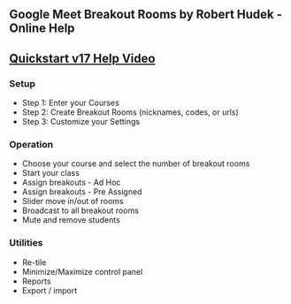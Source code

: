 ## Google Meet Breakout Rooms by Robert Hudek - Online Help

## [Quickstart v17 Help Video](https://youtu.be/R6h9YXri2Mw)

### Setup

- Step 1: Enter your Courses
- Step 2: Create Breakout Rooms (nicknames, codes, or urls)
- Step 3: Customize your Settings

### Operation

- Choose your course and select the number of breakout rooms
- Start your class
- Assign breakouts - Ad Hoc
- Assign breakouts - Pre Assigned
- Slider move in/out of rooms
- Broadcast to all breakout rooms
- Mute and remove students

### Utilities

- Re-tile
- Minimize/Maximize control panel
- Reports
- Export / import
